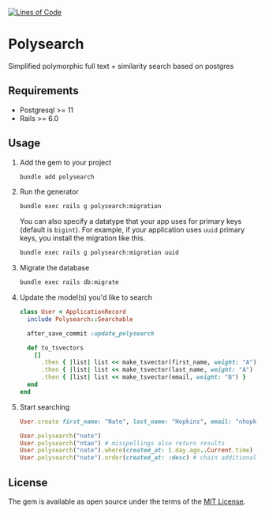 [![Lines of Code](http://img.shields.io/badge/lines_of_code-218-brightgreen.svg?style=flat)](http://blog.codinghorror.com/the-best-code-is-no-code-at-all/)

# Polysearch

Simplified polymorphic full text + similarity search based on postgres

## Requirements

- Postgresql >= 11
- Rails >= 6.0

## Usage

1. Add the gem to your project

    ```sh
    bundle add polysearch
    ```

1. Run the generator

    ```sh
    bundle exec rails g polysearch:migration
    ```

    You can also specify a datatype that your app uses for primary keys (default is `bigint`).
    For example, if your application uses `uuid` primary keys, you install the migration like this.

    ```sh
    bundle exec rails g polysearch:migration uuid
    ```

1. Migrate the database

    ```sh
    bundle exec rails db:migrate
    ```

1. Update the model(s) you'd like to search

    ```ruby
    class User < ApplicationRecord
      include Polysearch::Searchable

      after_save_commit :update_polysearch

      def to_tsvectors
        []
          .then { |list| list << make_tsvector(first_name, weight: "A") }
          .then { |list| list << make_tsvector(last_name, weight: "A") }
          .then { |list| list << make_tsvector(email, weight: "B") }
      end
    end
    ```

1. Start searching

    ```ruby
    User.create first_name: "Nate", last_name: "Hopkins", email: "nhopkins@mailinator.com"

    User.polysearch("nate")
    User.polysearch("ntae") # misspellings also return results
    User.polysearch("nate").where(created_at: 1.day.ago..Current.time) # active record chaining
    User.polysearch("nate").order(created_at: :desc) # chain additional ordering after the polysearch scope
    ```

## License

The gem is available as open source under the terms of the [MIT License](https://opensource.org/licenses/MIT).
